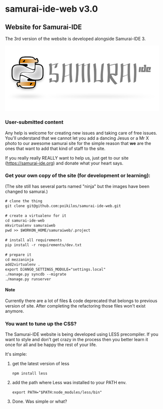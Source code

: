# samurai-ide-web v3.0

## Website for Samurai-IDE
The 3rd version of the website is developed alongside Samurai-IDE 3.

<p align="center">
  <img alt="Samurai-IDE logo" src="website/ninja_web/common/static/common/img/ninja-big.png">
</p>

### User-submitted content

Any help is welcome for creating new issues and taking care of free issues. You'll understand that we cannot let you add a dancing Jesus or a Mr X photo to our awesome samurai site for the simple reason that **we** are the ones that want to add that kind of staff to the site.

If you really really REALLY want to help us, just get to our site (https://samurai-ide.org) and donate what your heart says.

### Get your own copy of the site (for development or learning):
(The site still has several parts named "ninja" but the images have been changed to samurai.)

    # clone the thing
    git clone git@github.com:poikilos/samurai-ide-web.git

    # create a virtualenv for it
    cd samurai-ide-web
    mkvirtualenv samuraiweb
    pwd >> $WORKON_HOME/samuraiweb/.project

    # install all requirements
    pip install -r requirements/dev.txt

    # prepare it
    cd mezzaninja
    add2virtualenv .
    export DJANGO_SETTINGS_MODULE="settings.local"
    ./manage.py syncdb --migrate
    ./manage.py runserver

#### Note
Currently there are a lot of files & code deprecated that belongs to previous version of site. After completing the refactoring those files won't exist anymore.

### You want to tune up the CSS?

The Samurai-IDE website is being developed using LESS precompiler. If you want to style and don't get crazy in the process then you better learn it once for all and be happy the rest of your life.

It's simple:

1) get the latest version of less

    `npm install less`

2) add the path where Less was installed to your PATH env.

    `export PATH="$PATH:node_modules/less/bin"`

3) Done. Was simple or what?
